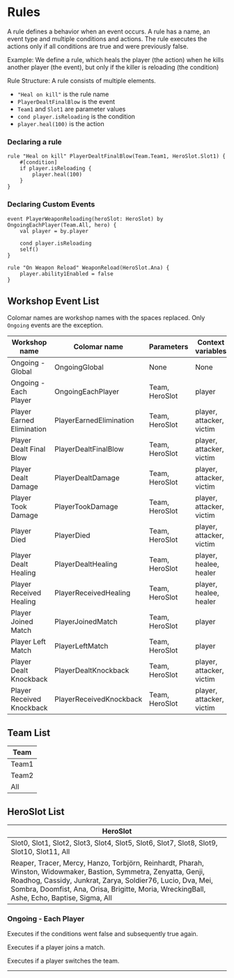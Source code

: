 # Rules

A rule defines a behavior when an event occurs.
A rule has a name, an event type and multiple conditions and actions.
The rule executes the actions only if all conditions are true and were previously false.

Example:
We define a rule, 
which heals the player (the action) 
when he kills another player (the event), 
but only if the killer is reloading (the condition)

Rule Structure:
A rule consists of multiple elements.

- `"Heal on kill"` is the rule name
- `PlayerDealtFinalBlow` is the event
- `Team1` and `Slot1` are parameter values
- `cond player.isReloading` is the condition
- `player.heal(100)` is the action

### Declaring a rule

```
rule "Heal on kill" PlayerDealtFinalBlow(Team.Team1, HeroSlot.Slot1) { 
    #[condition]
    if player.isReloading {
        player.heal(100)
    }
}
```

### Declaring Custom Events

```
event PlayerWeaponReloading(heroSlot: HeroSlot) by OngoingEachPlayer(Team.All, hero) {
    val player = by.player
    
    cond player.isReloading
    self()
}

rule "On Weapon Reload" WeaponReload(HeroSlot.Ana) {
    player.ability1Enabled = false
}
```



## Workshop Event List

Colomar names are workshop names with the spaces replaced. Only `Ongoing` events are the exception.

| Workshop name             | Colomar name            | Parameters     | Context variables        |
| ------------------------- | ----------------------- | -------------- | ------------------------ |
| Ongoing - Global          | OngoingGlobal           | None           | None                     |
| Ongoing - Each Player     | OngoingEachPlayer       | Team, HeroSlot | player                   |
| Player Earned Elimination | PlayerEarnedElimination | Team, HeroSlot | player, attacker, victim |
| Player Dealt Final Blow   | PlayerDealtFinalBlow    | Team, HeroSlot | player, attacker, victim |
| Player Dealt Damage       | PlayerDealtDamage       | Team, HeroSlot | player, attacker, victim |
| Player Took Damage        | PlayerTookDamage        | Team, HeroSlot | player, attacker, victim |
| Player Died               | PlayerDied              | Team, HeroSlot | player, attacker, victim |
| Player Dealt Healing      | PlayerDealtHealing      | Team, HeroSlot | player, healee, healer   |
| Player Received Healing   | PlayerReceivedHealing   | Team, HeroSlot | player, healee, healer   |
| Player Joined Match       | PlayerJoinedMatch       | Team, HeroSlot | player                   |
| Player Left Match         | PlayerLeftMatch         | Team, HeroSlot | player                   |
| Player Dealt Knockback    | PlayerDealtKnockback    | Team, HeroSlot | player, attacker, victim |
| Player Received Knockback | PlayerReceivedKnockback | Team, HeroSlot | player, attacker, victim |

## Team List

| Team  |
| ----- |
| Team1 |
| Team2 |
| All   |

## HeroSlot List

| HeroSlot                                                     |
| ------------------------------------------------------------ |
| Slot0, Slot1, Slot2, Slot3, Slot4, Slot5, Slot6, Slot7, Slot8, Slot9, Slot10, Slot11, All |
| Reaper, Tracer, Mercy, Hanzo, Torbjörn, Reinhardt, Pharah, Winston,  Widowmaker, Bastion, Symmetra, Zenyatta, Genji, Roadhog, Cassidy, Junkrat, Zarya, Soldier76, Lucio, Dva, Mei, Sombra, Doomfist, Ana, Orisa, Brigitte, Moria, WreckingBall, Ashe, Echo, Baptise, Sigma, All |

### Ongoing - Each Player

Executes if the conditions went false and subsequently true again.

Executes if a player joins a match.

Executes if a player switches the team.

------

